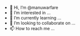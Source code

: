 - 👋 Hi, I’m @manuwarfare
- 👀 I’m interested in ...
- 🌱 I’m currently learning ...
- 💞️ I’m looking to collaborate on ...
- 📫 How to reach me ...

<!---
manuwarfare/manuwarfare is a ✨ special ✨ repository because its `README.md` (this file) appears on your GitHub profile.
You can click the Preview link to take a look at your changes.
--->
